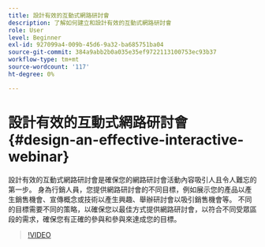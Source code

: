 ```yaml
---
title: 設計有效的互動式網路研討會
description: 了解如何建立和設計有效的互動式網路研討會
role: User
level: Beginner
exl-id: 927099a4-009b-45d6-9a32-ba685751ba04
source-git-commit: 384a9abb2b0a035e35ef9722113100753ec93b37
workflow-type: tm+mt
source-wordcount: '117'
ht-degree: 0%

---
```


# 設計有效的互動式網路研討會 {#design-an-effective-interactive-webinar}

設計有效的互動式網路研討會是確保您的網路研討會活動內容吸引人且令人難忘的第一步。 身為行銷人員，您提供網路研討會的不同目標，例如展示您的產品以產生銷售機會、宣傳概念或技術以產生興趣、舉辦研討會以吸引銷售機會等。 不同的目標需要不同的策略，以確保您以最佳方式提供網路研討會，以符合不同受眾區段的需求，確保您有正確的參與和參與來達成您的目標。

>[!VIDEO](https://video.tv.adobe.com/v/3418602?q=9)
